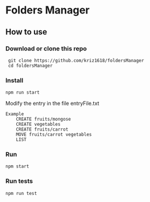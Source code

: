 # **Folders Manager**

## How to use

### Download or clone this repo

```
 git clone https://github.com/kriz1618/foldersManager
 cd foldersManager
```

### Install

```
npm run start
```

Modify the entry in the file entryFile.txt

```
Example
    CREATE fruits/mongose
    CREATE vegetables
    CREATE fruits/carrot
    MOVE fruits/carrot vegetables
    LIST
```

### Run

```
npm start
```

### Run tests

```
npm run test
```
